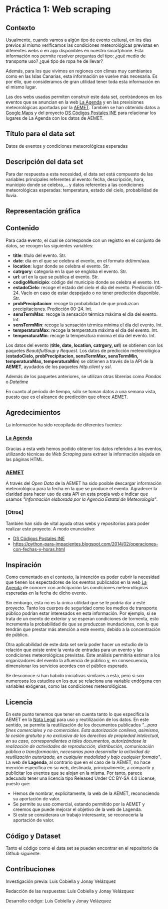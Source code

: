 # Práctica 1: Web scraping

## Contexto

Usualmente, cuando vamos a algún tipo de evento cultural, en los días previos al mismo verificamos las condiciones meteorológicas previstas en diferentes webs o en app disponibles en nuestro smartphone. Esta información nos permite resolver preguntas del tipo: ¿qué medio de transporte uso? ¿qué tipo de ropa he de llevar?

Además, para los que vivimos en regiones con climas muy cambiantes como en las Islas Canarias, esta información se vuelve más necesaria. Es por ello, que consideramos de gran utilidad tener toda esta información en el mismo lugar.

Las dos webs usadas permiten construir este data set, centrándonos en los eventos que se anuncian en la web [La Agenda](https://lagenda.org) y en las previsiones meteorológicas aportadas por la [AEMET](https://opendata.aemet.es/centrodedescargas/inicio).
También se han obtenido datos a [Google Maps](https://cloud.google.com/maps-platform/) y del proyecto [DS Códigos Postales INE](https://github.com/inigoflores/ds-codigos-postales-ine-es/) para relacionar los lugares de La Agenda con los datos de AEMET.


## Título para el data set

Datos de eventos y condiciones meteorológicas esperadas

## Descripción del data set

Para dar respuesta a esta necesidad, el data set está compuesto de las variables principales referentes al evento: fecha, descripción, hora, municipio donde se celebra,... y datos referentes a las condiciones meteorológicas esperadas: temperatura, estado del cielo, probabilidad de lluvia.

## Representación gráfica

## Contenido

Para cada evento, el cual se corresponde con un registro en el conjunto de datos, se recogen las siguientes variables:

* **title**: título del evento. Str.
* **date**: día en el que se celebra el evento, en el formato dd/mm/aaa.  
* **location**: lugar donde se celebra el evento. Str.
* **catrgory**: categoría en la que se engloba el evento. Str.  
* **url**: url en la que se publica el evento. Str. 
* **codigoMunicipio**: código del municipio donde se celebra el evento. Int.
* **estadoCielo**: recoge el estado del cielo el día del evento. Predicción 00-24. Vacío en caso de estar despejado o no tener predicción disponible. Str.
* **probPrecipitacion**: recoge la probabilidad de que produzcan precipitaciones. Predicción 00-24. Int.
* **sensTermMax**: recoge la sensación térmica máxima el día del evento. Int.
* **sensTermMin**: recoge la sensación térmica mínima el día del evento. Int.
* **temperaturaMax**: recoge la temperatura máxima el día del evento. Int.
* **temperaturaMin**: recoge la temperatura mínima el día del evento. Int.

Los datos del evento (**title, date, location, catrgory, url**) se obtienen con los paquetes *BeautifulSoup* y *Request*.
Los datos de predicción meteorológica (**estadoCielo, probPrecipitacion, sensTermMax, sensTermMin, temperaturaMax, temperaturaMin**) se obtienen a través de la API de la **AEMET**, ayudados de los paquetes *http.client* y *ssl*.

Además de los paquetes anteriores, se utilizan otras librerías como *Pandas* o *Datetime*

En cuanto al periodo de tiempo, sólo se toman datos a una semana vista, puesto que es el alcance de predicción que ofrece AEMET.

## Agredecimientos

La información ha sido recopilada de diferentes fuentes:

### [La Agenda](https://lagenda.org)

Gracias a esta web hemos podido obtener los datos referidos a los eventos, utilizando técnicas de *Web Scraping* para extraer la información alojada en las páginas HTML.

### [AEMET](https://opendata.aemet.es/dist/index.html?#!/predicciones-especificas/Predicci%C3%B3n_por_municipios_diaria_Tiempo_actual)
A través del *Open Data* de la AEMET ha sido posible descargar información meteorológica para la fecha en la que se produce el evento. Agradecer la claridad para hacer uso de esta API en esta propia web e indicar que usamos *"Información elaborada por la Agencia Estatal de Meteorología"*.

### [Otros]

También han sido de vital ayuda otras webs y repositorios para poder realizar este proyecto. A modo enunciativo:
* [DS Códigos Postales INE](https://github.com/inigoflores/ds-codigos-postales-ine-es/)
* https://python-para-impacientes.blogspot.com/2014/02/operaciones-con-fechas-y-horas.html



## Inspiración

Como comentado en el contexto, la intención es poder cubrir la necesidad que tienen los espectadores de los eventos publicados en la web [La Agenda](https://lagenda.org) de conocer con anticipación las condiciones meteorológicas esperadas en la fecha de dicho evento.

Sin embargo, esta no es la única utilidad que se le podría dar a este proyecto. Tanto los cuerpos de seguridad como los medios de transporte público podrían estar interesados en esta información. Por ejemplo, si se trata de un evento de exterior y se esperan condiciones de tormenta, esto incrementa la probabilidad de que se produzcan inundaciones, con lo que tendrán que prestar más atención a este evento, debido a la concentración de público.

Otra aplicabilidad de este data set sería poder hacer un estudio de la relación que existe entre la venta de entradas para un evento y las condiciones meteorológicas previstas. Este análisis permitiría estimar a los organizadores del evento la afluencia de público y, en consecuencia, dimensionar los servicios acordes con el público esperado.

Se desconoce si han habido iniciativas similares a esta, pero si son numerosos los estudios en los que se relaciona una variable endógena con variables exógenas, como las condiciones meteorológicas.

## Licencia

En este punto tenemos que tener en cuenta tanto lo que especifíca la AEMET en la [Nota Legal](http://www.aemet.es/es/nota_legal) para uso y reutilización de los datos. En este sentido, se permite la reutilización de los documentos publicados *"...para fines comerciales y no comerciales. Esta autorización conlleva, asimismo, la cesión gratuita y no exclusiva de los derechos de propiedad intelectual, en su caso, correspondientes a tales documentos, autorizándose la realización de actividades de reproducción, distribución, comunicación pública o transformación, necesarias para desarrollar la actividad de reutilización autorizada, en cualquier modalidad y bajo cualquier formato"*.
La web de **Lagenda**, al contrario que en el caso de la AEMET, no hace mención específica en su web, destinada, principalmente, a compartir y publicitar los eventos que se alojan en la misma. Por tanto, parece adecuado tener una licencia tipo Released Under CC BY-SA 4.0 License, puesto que:
* Hemos de nombrar, explícitamente, la web de la AEMET, reconociendo su aportación de valor.
* Se permite su uso comercial, estando permitido por la AEMET y creemos que puede mejorar el objetivo de la web de Lagenda.
* Si este se considerara un trabajo interesante, se reconocería la aportación de valor.

## Código y Dataset

Tanto el código como el data set se pueden encontrar en el repositorio de Github siguiente:

## Contribuciones

Investigación previa: Luis Cobiella y Jonay Velázquez

Redacción de las respuestas: Luis Cobiella y Jonay Velázquez

Desarrollo código: Luis Cobiella y Jonay Velázquez
